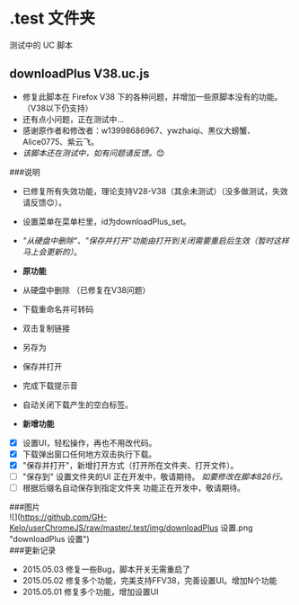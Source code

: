 .test 文件夹   
===================================  
测试中的 UC 脚本

downloadPlus V38.uc.js
----------------------------------- 
 - 修复此脚本在 Firefox V38 下的各种问题，并增加一些原脚本没有的功能。（V38以下仍支持）  
 - 还有点小问题，正在测试中...   
 - 感谢原作者和修改者：w13998686967、ywzhaiqi、黒仪大螃蟹、Alice0775、紫云飞。 
 - *该脚本还在测试中，如有问题请反馈。*:blush:

###说明  
 - 已修复所有失效功能，理论支持V28-V38（其余未测试）（没多做测试，失效请反馈:blush:）。  
 - 设置菜单在菜单栏里，id为downloadPlus_set。 
 - *"从硬盘中删除"、"保存并打开"功能由打开到关闭需要重启后生效（暂时这样马上会更新的）*。 

 - **原功能**
  - 从硬盘中删除 （已修复在V38问题）
  - 下载重命名并可转码
  - 双击复制链接
  - 另存为
  - 保存并打开
  - 完成下载提示音
  - 自动关闭下载产生的空白标签。  

 - **新增功能**
  - [x] 设置UI，轻松操作，再也不用改代码。  
  - [x] 下载弹出窗口任何地方双击执行下载。  
  - [x] "保存并打开"，新增打开方式（打开所在文件夹、打开文件）。  
  - [ ] "保存到" 设置文件夹的UI 正在开发中，敬请期待。  *如要修改在脚本826行。*   
  - [ ] 根据后缀名自动保存到指定文件夹 功能正在开发中，敬请期待。  

###图片  
![](https://github.com/GH-Kelo/userChromeJS/raw/master/.test/img/downloadPlus 设置.png "downloadPlus 设置")  
###更新记录  
 - 2015.05.03 修复一些Bug，脚本开关无需重启了  
 - 2015.05.02 修复多个功能，完美支持FFV38，完善设置UI。增加N个功能  
 - 2015.05.01 修复多个功能，增加设置UI  


